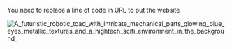 You need to replace a line of code in URL to put the website

![A_futuristic_robotic_toad_with_intricate_mechanical_parts_glowing_blue_eyes_metallic_textures_and_a_hightech_scifi_environment_in_the_background_](https://github.com/user-attachments/assets/16d97f41-7146-455f-ad69-8420cd645a7c)

